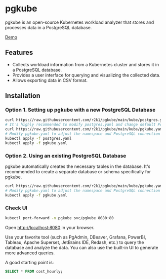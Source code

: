 # pgkube

pgkube is an open-source Kubernetes workload analyzer that stores and processes data in a PostgreSQL database.

[Demo](http://20.69.144.9/workload?col=namespace&col=controller_kind&col=controller_name&col=request_cpu_cores&col=used_cpu_cores&col=request_memory_bytes&col=used_memory_bytes&col=total_cost&col=request_cpu_core_hours&col=used_cpu_core_hours&col=request_memory_gb_hours&col=used_memory_gb_hours&col=label_app&orderby=namespace&range=24h)

## Features

- Collects workload information from a Kubernetes cluster and stores it in a PostgreSQL database.
- Provides a user interface for querying and visualizing the collected data.
- Allows exporting data in CSV format.

## Installation

### Option 1. Setting up pgkube with a new PostgreSQL Database

```sh
curl https://raw.githubusercontent.com/r2k1/pgkube/main/kube/postgres.yaml --output postgres.yaml
# It's highly recommended to modify postgres.yaml and change default PostgreSQL user, and password before applying it
curl https://raw.githubusercontent.com/r2k1/pgkube/main/kube/pgkube.yaml --output pgkube.yaml
# Modify pgkube.yaml to adjust the namespace and PostgreSQL connection string (DATABASE_URL).
kubectl apply -f postgres.yaml
kubectl apply -f pgkube.yaml
```

### Option 2. Using an existing PostgreSQL Database

pgkube automatically creates the necessary tables in the database. It's recommended to create a separate database or schema specifically for pgkube.

```sh
curl https://raw.githubusercontent.com/r2k1/pgkube/main/kube/pgkube.yaml --output pgkube.yaml
# Modify pgkube.yaml to adjust the namespace and PostgreSQL connection string (DATABASE_URL).
kubectl apply -f pgkube.yaml
```

### Check UI

```sh
kubectl port-forward -n pgkube svc/pgkube 8080:80
```

Open [http://localhost:8080](http://localhost:8080 ) in your browser.

Use your favorite tool (such as PgAdmin, DBeaver, Grafana, PowerBI, Tableau, Apache Superset, JetBrains IDE, Redash, etc.) to query the database and analyze the data. You can also use the built-in UI to generate more advanced queries.

A good starting point is:

```sql
SELECT * FROM cost_hourly;
```
